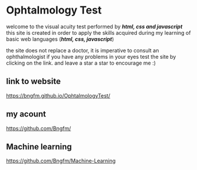 # **Ophtalmology Test**
welcome to the visual acuity test performed by ***html, css and javascript***
this site is created in order to apply the skills acquired during my learning of basic web languages (***html, css, javascript***)

the site does not replace a doctor,
it is imperative to consult an ophthalmologist if you have any problems in your eyes
test the site by clicking on the link. and leave a star a star to encourage me :)

## link to website
https://bngfm.github.io/OphtalmologyTest/

## my acount
https://github.com/Bngfm/

## Machine learning 
https://github.com/Bngfm/Machine-Learning
